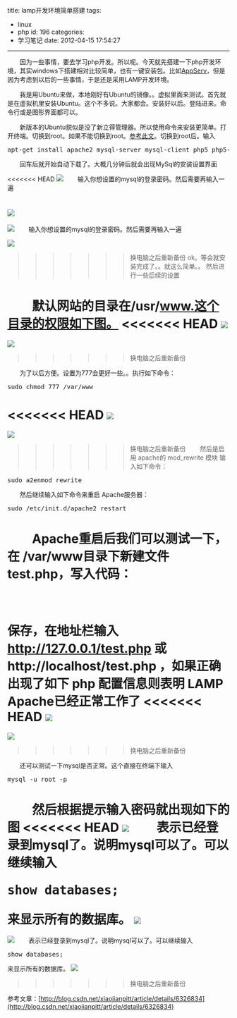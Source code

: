 title: lamp开发环境简单搭建
tags:
  - linux
  - php
id: 196
categories:
  - 学习笔记
date: 2012-04-15 17:54:27
---

　　因为一些事情，要去学习php开发。所以呢。今天就先搭建一下php开发环境，其实windows下搭建相对比较简单，也有一键安装包。比如[AppServ](http://www.appservnetwork.com/)，但是因为考虑到以后的一些事情，于是还是采用LAMP开发环境。

　　我是用Ubuntu来做，本地刚好有Ubuntu的镜像。。虚拟里面来测试。首先就是在虚拟机里安装Ubuntu。这个不多说。大家都会。安装好以后。登陆进来。命令行或是图形界面都可以。

　　新版本的Ubuntu貌似是没了新立得管理器。所以使用命令来安装更简单。打开终端。切换到root。如果不能切换到root。[参考此文](http://leaver.me/archives/205.html)。切换到root后。输入

<pre lang="php">apt-get install apache2 mysql-server mysql-client php5 php5-gd php5-mysql</pre>

　　回车后就开始自动下载了。大概几分钟后就会出现MySql的安装设置界面

<<<<<<< HEAD
[![]({{BASE_PATH}}/images/)](http://leaverimage.b0.upaiyun.com/20538_o.png)
　　输入你想设置的mysql的登录密码。然后需要再输入一遍

[![]({{BASE_PATH}}/images/)](http://leaverimage.b0.upaiyun.com/20539_o.png)
=======
[![](/images/)](http://leaverimage.b0.upaiyun.com/20538_o.png)
　　输入你想设置的mysql的登录密码。然后需要再输入一遍

[![](/images/)](http://leaverimage.b0.upaiyun.com/20539_o.png)
>>>>>>> 换电脑之后重新备份
ok。等会就安装完成了。。就这么简单。。
然后进行一些后续的设置

　　默认网站的目录在/usr/www.这个目录的权限如下图。
<<<<<<< HEAD
[![]({{BASE_PATH}}/images/)](http://leaverimage.b0.upaiyun.com/20541_o.png)
=======
[![](/images/)](http://leaverimage.b0.upaiyun.com/20541_o.png)
>>>>>>> 换电脑之后重新备份

　　为了以后方便。设置为777会更好一些。。执行如下命令：
<pre lang="php">sudo chmod 777 /var/www </pre>

<<<<<<< HEAD
[![]({{BASE_PATH}}/images/)](http://leaverimage.b0.upaiyun.com/20542_o.png)
=======
[![](/images/)](http://leaverimage.b0.upaiyun.com/20542_o.png)
>>>>>>> 换电脑之后重新备份
　　然后是启用 apache的 mod_rewrite 模块 
输入如下命令：
<pre lang="php">sudo a2enmod rewrite</pre>
　　然后继续输入如下命令来重启 Apache服务器： 
<pre lang="php">sudo /etc/init.d/apache2 restart</pre>
　　Apache重启后我们可以测试一下，在 /var/www目录下新建文件 test.php，写入代码： <pre lang="php"> <?php phpinfo(); ?> </pre>保存，在地址栏输入 http://127.0.0.1/test.php 或 http://localhost/test.php ，如果正确出现了如下 php 配置信息则表明 LAMP Apache已经正常工作了
<<<<<<< HEAD
[![]({{BASE_PATH}}/images/)](http://leaverimage.b0.upaiyun.com/20543_o.png)
=======
[![](/images/)](http://leaverimage.b0.upaiyun.com/20543_o.png)
>>>>>>> 换电脑之后重新备份

　　还可以测试一下mysql是否正常。这个直接在终端下输入 
<pre lang="php">mysql -u root -p</pre>
　　然后根据提示输入密码就出现如下的图
<<<<<<< HEAD
[![]({{BASE_PATH}}/images/)](http://leaverimage.b0.upaiyun.com/20544_o.png)
　　表示已经登录到mysql了。说明mysql可以了。可以继续输入 <pre lang="php">show databases;</pre>来显示所有的数据库。
[![]({{BASE_PATH}}/images/)](http://leaverimage.b0.upaiyun.com/20547_o.png)
=======
[![](/images/)](http://leaverimage.b0.upaiyun.com/20544_o.png)
　　表示已经登录到mysql了。说明mysql可以了。可以继续输入 <pre lang="php">show databases;</pre>来显示所有的数据库。
[![](/images/)](http://leaverimage.b0.upaiyun.com/20547_o.png)
>>>>>>> 换电脑之后重新备份

参考文章：[http://blog.csdn.net/xiaojianpitt/article/details/6326834](http://blog.csdn.net/xiaojianpitt/article/details/6326834)